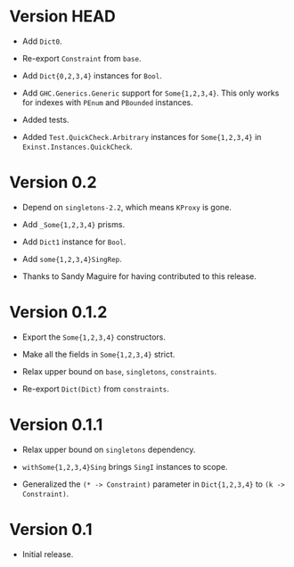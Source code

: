 # Version HEAD

* Add `Dict0`.

* Re-export `Constraint` from `base`.

* Add `Dict{0,2,3,4}` instances for `Bool`.

* Add `GHC.Generics.Generic` support for `Some{1,2,3,4}`. This only works for
  indexes with `PEnum` and `PBounded` instances.

* Added tests.

* Added `Test.QuickCheck.Arbitrary` instances for `Some{1,2,3,4}` in
  `Exinst.Instances.QuickCheck`.


# Version 0.2

* Depend on `singletons-2.2`, which means `KProxy` is gone.

* Add `_Some{1,2,3,4}` prisms.

* Add `Dict1` instance for `Bool`.

* Add `some{1,2,3,4}SingRep`.

* Thanks to Sandy Maguire for having contributed to this release.


# Version 0.1.2

* Export the `Some{1,2,3,4}` constructors.

* Make all the fields in `Some{1,2,3,4}` strict.

* Relax upper bound on `base`, `singletons`, `constraints`.

* Re-export `Dict(Dict)` from `constraints`.


# Version 0.1.1

* Relax upper bound on `singletons` dependency.

* `withSome{1,2,3,4}Sing` brings `SingI` instances to scope.

* Generalized the `(* -> Constraint)` parameter in `Dict{1,2,3,4}`
  to `(k -> Constraint)`.


# Version 0.1

* Initial release.
